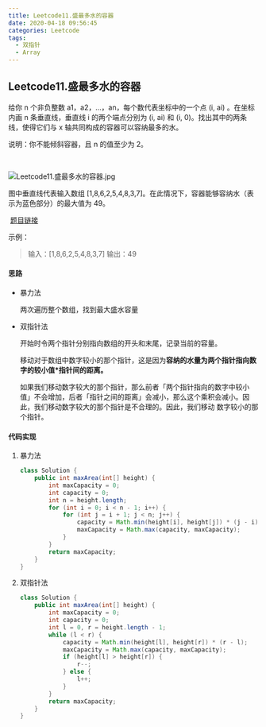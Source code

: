 ```yaml
---
title: Leetcode11.盛最多水的容器
date: 2020-04-18 09:56:45
categories: Leetcode
tags:
  - 双指针
  - Array
---
```


## Leetcode11.盛最多水的容器

给你 n 个非负整数 a1，a2，...，an，每个数代表坐标中的一个点 (i, ai) 。在坐标内画 n 条垂直线，垂直线 i 的两个端点分别为 (i, ai) 和 (i, 0)。找出其中的两条线，使得它们与 x 轴共同构成的容器可以容纳最多的水。

说明：你不能倾斜容器，且 n 的值至少为 2。

 

![Leetcode11.盛最多水的容器.jpg](https://f1bu920.github.io/images/Leetcode11.盛最多水的容器.jpg)

图中垂直线代表输入数组 [1,8,6,2,5,4,8,3,7]。在此情况下，容器能够容纳水（表示为蓝色部分）的最大值为 49。

 [题目链接](https://leetcode-cn.com/problems/container-with-most-water)

<!--more-->

示例：

>输入：[1,8,6,2,5,4,8,3,7]
>输出：49



#### 思路

- 暴力法

  两次遍历整个数组，找到最大盛水容量

- 双指针法

  开始时令两个指针分别指向数组的开头和末尾，记录当前的容量。

  移动对于数组中数字较小的那个指针，这是因为**容纳的水量为两个指针指向数字的较小值*指针间的距离。**

  如果我们移动数字较大的那个指针，那么前者「两个指针指向的数字中较小值」不会增加，后者「指针之间的距离」会减小，那么这个乘积会减小。因此，我们移动数字较大的那个指针是不合理的。因此，我们移动 数字较小的那个指针。

  

#### 代码实现

1. 暴力法

   ```java
   class Solution {
       public int maxArea(int[] height) {
           int maxCapacity = 0;
           int capacity = 0;
           int n = height.length;
           for (int i = 0; i < n - 1; i++) {
               for (int j = i + 1; j < n; j++) {
                   capacity = Math.min(height[i], height[j]) * (j - i);
                   maxCapacity = Math.max(capacity, maxCapacity);
               }
           }
           return maxCapacity;
       }
   }
   ```

2. 双指针法

   ```java
   class Solution {
       public int maxArea(int[] height) {
           int maxCapacity = 0;
           int capacity = 0;
           int l = 0, r = height.length - 1;
           while (l < r) {
               capacity = Math.min(height[l], height[r]) * (r - l);
               maxCapacity = Math.max(capacity, maxCapacity);
               if (height[l] > height[r]) {
                   r--;
               } else {
                   l++;
               }
           }
           return maxCapacity;
       }
   }
   ```

   